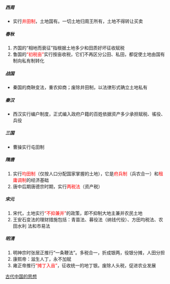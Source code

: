 ##### 西周

- 实行<font color=red>井田制</font>，土地国有。一切土地归周王所有，土地不得转让买卖

##### 春秋

1. 齐国的“相地而衰征”指根据土地多少和田质好坏征收赋税
2. 鲁国的<font color=red>“初税亩”</font>实行按亩收税，它们不再区分公田、私田，都促使土地由国有制向私有制转化

##### 战国

- 秦国的商鞅变法，重农抑商；废除井田制，以法律形式确立土地私有

##### 秦汉

- 西汉实行编户制度，正式编入政府户籍的百姓依据资产多少承担赋税、徭役、兵役

##### 三国

- 曹操实行屯田制

##### 隋唐

1. 实行<font color=red>均田制</font>（仅按人口分配国家掌握的土地），它是<font color=red>府兵制</font>（兵农合一）和<font color=red>租庸调制</font>的经济基础
2. 唐中后期唐德宗时期，实行<font color=red>两税法</font>（资产税）

##### 宋元

1. 宋代，土地实行<font color=red>“不抑兼并”</font>的政策，即不抑制大地主兼并农民土地
2. 王安石变法的理财措施包括：青苗法、募役法（纳钱代役）、方田均税法、农田水利 法和市易法

##### 明清

1. 明神宗时张居正推行“一条鞭法”。多税合一，折成银两，役银分摊，人田分担
2. 康熙帝：滋生人丁，永不加赋
3. 雍正帝推行<font color=red>“摊丁入亩”</font>，征收统一的地丁银。废除人头税，促进农业发展

[古代中国的思想](lsrw/zgwh/gdzgdsx)